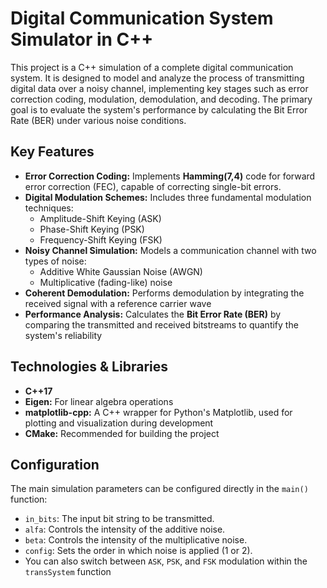 # Digital Communication System Simulator in C++

This project is a C++ simulation of a complete digital communication system. It is designed to model and analyze the process of transmitting digital data over a noisy channel, implementing key stages such as error correction coding, modulation, demodulation, and decoding. The primary goal is to evaluate the system's performance by calculating the Bit Error Rate (BER) under various noise conditions.

## Key Features

- **Error Correction Coding:** Implements **Hamming(7,4)** code for forward error correction (FEC), capable of correcting single-bit errors.
- **Digital Modulation Schemes:** Includes three fundamental modulation techniques:
  - Amplitude-Shift Keying (ASK)
  - Phase-Shift Keying (PSK)
  - Frequency-Shift Keying (FSK)
- **Noisy Channel Simulation:** Models a communication channel with two types of noise:
  - Additive White Gaussian Noise (AWGN)
  - Multiplicative (fading-like) noise
- **Coherent Demodulation:** Performs demodulation by integrating the received signal with a reference carrier wave
- **Performance Analysis:** Calculates the **Bit Error Rate (BER)** by comparing the transmitted and received bitstreams to quantify the system's reliability

## Technologies & Libraries

- **C++17**
- **Eigen:** For linear algebra operations
- **matplotlib-cpp:** A C++ wrapper for Python's Matplotlib, used for plotting and visualization during development
- **CMake:** Recommended for building the project

## Configuration

The main simulation parameters can be configured directly in the `main()` function:
- `in_bits`: The input bit string to be transmitted.
- `alfa`: Controls the intensity of the additive noise.
- `beta`: Controls the intensity of the multiplicative noise.
- `config`: Sets the order in which noise is applied (1 or 2).
- You can also switch between `ASK`, `PSK`, and `FSK` modulation within the `transSystem` function
